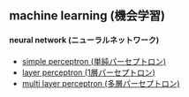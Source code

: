 ## machine learning (機会学習)
  
#### neural network (ニューラルネットワーク)
* [simple perceptron (単純パーセプトロン)](https://github.com/dsonoda/machine-learning/tree/master/nn/simple_perceptron "simple perceptron (単純パーセプトロン)")
* [layer perceptron (1層パーセプトロン)](https://github.com/dsonoda/machine-learning/tree/master/nn/layer_perceptron "layer perceptron (1層パーセプトロン)")
* [multi layer perceptron (多層パーセプトロン)](https://github.com/dsonoda/machine-learning/tree/master/nn/multi_layer_perceptron "multi layer perceptron (多層パーセプトロン)")
